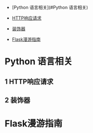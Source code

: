 - [Python 语言相关](#Python 语言相关)
 - [HTTP响应请求](#1-HTTP响应请求)
 - [装饰器](#2-装饰器)
 
 
- [Flask漫游指南](#Flask漫游指南)
 



# Python 语言相关

## 1 HTTP响应请求

## 2 装饰器

# Flask漫游指南
